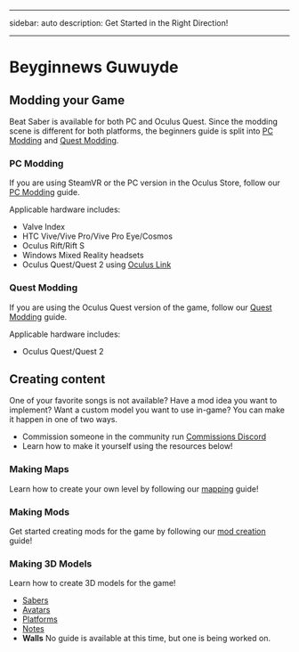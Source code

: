 - - -
sidebar: auto description: Get Started in the Right Direction!
- - -

# Beyginnews Guwuyde

## Modding your Game
Beat Saber is available for both PC and Oculus Quest. Since the modding scene is different for both platforms, the beginners guide is split into [PC Modding](#pc-modding) and [Quest Modding](#quest-modding).

### PC Modding
If you are using SteamVR or the PC version in the Oculus Store, follow our [PC Modding](./pc-modding.md) guide.

Applicable hardware includes:

* Valve Index
* HTC Vive/Vive Pro/Vive Pro Eye/Cosmos
* Oculus Rift/Rift S
* Windows Mixed Reality headsets
* Oculus Quest/Quest 2 using [Oculus Link](https://support.oculus.com/444256562873335/)

### Quest Modding
If you are using the Oculus Quest version of the game, follow our [Quest Modding](./quest-modding.md) guide.

Applicable hardware includes:

* Oculus Quest/Quest 2

## Creating content
One of your favorite songs is not available? Have a mod idea you want to implement? Want a custom model you want to use in-game? You can make it happen in one of two ways.

* Commission someone in the community run [Commissions Discord](https://discord.gg/e4f3WBBVnr)
* Learn how to make it yourself using the resources below!

### Making Maps
Learn how to create your own level by following our [mapping](./mapping/) guide!

### Making Mods
Get started creating mods for the game by following our [mod creation](./modding/) guide!

### Making 3D Models
Learn how to create 3D models for the game!

* [Sabers](./models/sabers-guide.md)
* [Avatars](./models/avatars-guide.md)
* [Platforms](./models/platforms-guide.md)
* [Notes](./models/notes-guide.md)
* **Walls** No guide is available at this time, but one is being worked on.
